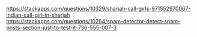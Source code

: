 https://stackapps.com/questions/10329/sharjah-call-girls-971552970067-indian-call-girl-in-sharjah<br>https://stackapps.com/questions/10264/spam-detector-detect-spam-posts-section-just-to-test-it-736-555-007-3
